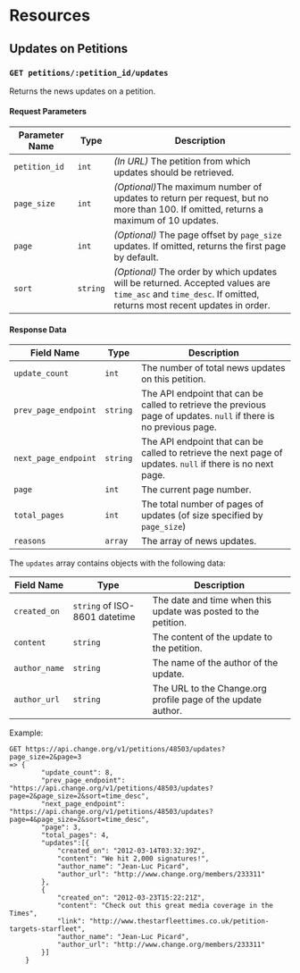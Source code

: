 # Resources

## Updates on Petitions

### `GET petitions/:petition_id/updates`

Returns the news updates on a petition.

#### Request Parameters

<table>
    <thead>
        <th>Parameter Name</th>
        <th>Type</th>
        <th>Description</th>
    </thead>
    <tbody>
        <tr>
            <td><code>petition_id</code></td>
            <td><code>int</code></td>
            <td>
                <em>(In URL)</em> The petition from which updates should be
                retrieved.
            </td>
        </tr>
        <tr>
            <td><code>page_size</code></td>
            <td><code>int</code></td>
            <td>
                <em>(Optional)</em>The maximum number of updates to return per
                request, but no more than 100. If omitted, returns a maximum of 10 updates.
            </td>
        </tr>
        <tr>
            <td><code>page</code></td>
            <td><code>int</code></td>
            <td>
                <em>(Optional)</em> The page offset by <code>page_size</code>
                updates. If omitted, returns the first page by default.
            </td>
        </tr>
        <tr>
            <td><code>sort</code></td>
            <td><code>string</code></td>
            <td>
                <em>(Optional)</em> The order by which updates will be returned.
                Accepted values are <code>time_asc</code> and
                <code>time_desc</code>. If omitted, returns most recent updates in order.
            </td>
        </tr>
    </tbody>
</table>

#### Response Data

<table>
    <thead>
        <th>Field Name</th>
        <th>Type</th>
        <th>Description</th>
    </thead>
    <tbody>
        <tr>
            <td><code>update_count</code></td>
            <td><code>int</code></td>
            <td>
                The number of total news updates on this petition.
            </td>
        </tr>
        <tr>
            <td><code>prev_page_endpoint</code></td>
            <td><code>string</code></td>
            <td>
                The API endpoint that can be called to retrieve the previous
                page of updates. <code>null</code> if there is no previous page.
            </td>
        </tr>
        <tr>
            <td><code>next_page_endpoint</code></td>
            <td><code>string</code></td>
            <td>
                The API endpoint that can be called to retrieve the next page
                of updates. <code>null</code> if there is no next page.
            </td>
        </tr>
        <tr>
            <td><code>page</code></td>
            <td><code>int</code></td>
            <td>
                The current page number.
            </td>
        </tr>
        <tr>
            <td><code>total_pages</code></td>
            <td><code>int</code></td>
            <td>
                The total number of pages of updates (of size specified by
                <code>page_size</code>)
            </td>
        </tr>
        <tr>
            <td><code>reasons</code></td>
            <td><code>array</code></td>
            <td>
                The array of news updates.
            </td>
        </tr>
    </tbody>
</table>

The `updates` array contains objects with the following data:

<table>
    <thead>
        <th>Field Name</th>
        <th>Type</th>
        <th>Description</th>
    </thead>
    <tbody>
        <tr>
            <td><code>created_on</code></td>
            <td><code>string</code> of ISO-8601 datetime</td>
            <td>
                The date and time when this update was posted to the petition.
            </td>
        </tr>
        <tr>
            <td><code>content</code></td>
            <td><code>string</code></td>
            <td>
                The content of the update to the petition.
            </td>
        </tr>
        <tr>
            <td><code>author_name</code></td>
            <td><code>string</code></td>
            <td>
                The name of the author of the update.
            </td>
        </tr>
        <tr>
            <td><code>author_url</code></td>
            <td><code>string</code></td>
            <td>
                The URL to the Change.org profile page of the update author.
            </td>
        </tr>
    </tbody>
</table>

Example:

    GET https://api.change.org/v1/petitions/48503/updates?page_size=2&page=3
    => {
            "update_count": 8,
            "prev_page_endpoint": "https://api.change.org/v1/petitions/48503/updates?page=2&page_size=2&sort=time_desc",
            "next_page_endpoint": "https://api.change.org/v1/petitions/48503/updates?page=4&page_size=2&sort=time_desc",
            "page": 3,
            "total_pages": 4,
            "updates":[{
                "created_on": "2012-03-14T03:32:39Z",
                "content": "We hit 2,000 signatures!",
                "author_name": "Jean-Luc Picard",
                "author_url": "http://www.change.org/members/233311"
            },
            {
                "created_on": "2012-03-23T15:22:21Z",
                "content": "Check out this great media coverage in the Times",
                "link": "http://www.thestarfleettimes.co.uk/petition-targets-starfleet",
                "author_name": "Jean-Luc Picard",
                "author_url": "http://www.change.org/members/233311"
            }]
        }
